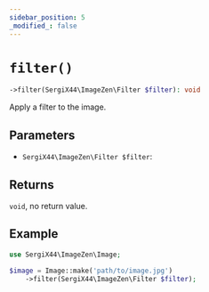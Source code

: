 ```yaml
---
sidebar_position: 5
_modified_: false
---
```

# `filter()`

```php
->filter(SergiX44\ImageZen\Filter $filter): void
```
Apply a filter to the image.

## Parameters

- `SergiX44\ImageZen\Filter $filter`: 


## Returns

`void`, no return value.

## Example

```php
use SergiX44\ImageZen\Image;

$image = Image::make('path/to/image.jpg')
    ->filter(SergiX44\ImageZen\Filter $filter);

```
